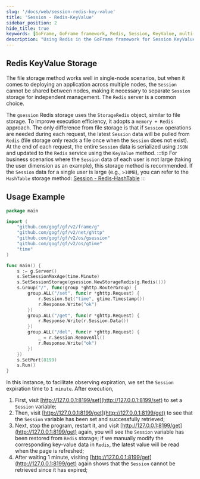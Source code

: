 ```yaml
---
slug: '/docs/web/session-redis-key-value'
title: 'Session - Redis-KeyValue'
sidebar_position: 2
hide_title: true
keywords: [GoFrame, GoFrame framework, Redis, Session, KeyValue, multi-node deployment, StorageRedis, memory + Redis, JSON serialization, HashTable Storage]
description: "Using Redis in the GoFrame framework for Session KeyValue storage to solve the issue of Session sharing across multiple nodes. By using the StorageRedis object to implement Redis storage, it improves execution efficiency, suitable for scenarios with small amounts of user Session data, and provides specific examples and explanations. In the example, the Session expiration time is set to 1 minute, demonstrating methods of setting, getting, deleting Sessions, and the recovery function of Session data in Redis."
---
```


## Redis KeyValue Storage

The file storage method works well in single-node scenarios, but when it comes to deploying an application across multiple nodes, the `Session` cannot be shared between nodes, making it necessary to separate `Session` storage for independent management. The `Redis` server is a common choice.

The `gsession` Redis storage uses the `StorageRedis` object, similar to file storage. To improve execution efficiency, it adopts a `memory + Redis` approach. The only difference from file storage is that if `Session` operations are needed during each request, the latest `Session` data will be pulled from `Redis` (file storage only reads a file once when the `Session` does not exist). At the end of each request, the entire `Session` data is serialized using `JSON` and updated to the `Redis` service using the `KeyValue` method.
:::tip
For business scenarios where the `Session` data of each user is not large (taking the user dimension as an example), this storage method is recommended. If the `Session` data for a single user is large (e.g., `>10MB`), you can refer to the `HashTable` storage method: [Session - Redis-HashTable](Session-Redis-HashTable.md)
:::
## Usage Example

```go
package main

import (
    "github.com/gogf/gf/v2/frame/g"
    "github.com/gogf/gf/v2/net/ghttp"
    "github.com/gogf/gf/v2/os/gsession"
    "github.com/gogf/gf/v2/os/gtime"
    "time"
)

func main() {
    s := g.Server()
    s.SetSessionMaxAge(time.Minute)
    s.SetSessionStorage(gsession.NewStorageRedis(g.Redis()))
    s.Group("/", func(group *ghttp.RouterGroup) {
        group.ALL("/set", func(r *ghttp.Request) {
            r.Session.Set("time", gtime.Timestamp())
            r.Response.Write("ok")
        })
        group.ALL("/get", func(r *ghttp.Request) {
            r.Response.Write(r.Session.Data())
        })
        group.ALL("/del", func(r *ghttp.Request) {
            _ = r.Session.RemoveAll()
            r.Response.Write("ok")
        })
    })
    s.SetPort(8199)
    s.Run()
}
```

In this instance, to facilitate observing expiration, we set the `Session` expiration time to `1 minute`. After execution,

1. First, visit [http://127.0.0.1:8199/set](http://127.0.0.1:8199/set) to set a `Session` variable;
2. Then, visit [http://127.0.0.1:8199/get](http://127.0.0.1:8199/get) to see that the `Session` variable has been set and successfully retrieved;
3. Next, stop the program, restart it, and visit [http://127.0.0.1:8199/get](http://127.0.0.1:8199/get) again, you will see the `Session` variable has been restored from `Redis` storage; if we manually modify the corresponding key-value data in `Redis`, the latest value will be read when the page is refreshed;
4. After waiting 1 minute, visiting [http://127.0.0.1:8199/get](http://127.0.0.1:8199/get) again shows that the `Session` cannot be retrieved since it has expired;